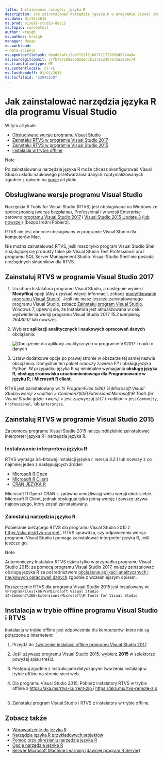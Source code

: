 ```yaml
---
title: Instalowanie narzędzi języka R
description: Jak zainstalować narzędzia języka R w programie Visual Studio 2017 i Visual Studio 2015, łącznie z instalacji w trybie offline.
ms.date: 01/24/2018
ms.prod: visual-studio-dev15
ms.topic: conceptual
author: kraigb
ms.author: kraigb
manager: douge
ms.workload:
- data-science
ms.openlocfilehash: 0bede3afc12eb7f22f516d7f21727609d5724a9a
ms.sourcegitcommit: 37fb7075b0a65d2add3b137a5230767aa3266c74
ms.translationtype: MT
ms.contentlocale: pl-PL
ms.lasthandoff: 01/02/2019
ms.locfileid: "53943158"
---
```

# <a name="how-to-install-r-tools-for-visual-studio"></a>Jak zainstalować narzędzia języka R dla programu Visual Studio

W tym artykule:

- [Obsługiwane wersje programu Visual Studio](#supported-versions-of-visual-studio)
- [Zainstaluj RTVS w programie Visual Studio 2017](#installing-rtvs-in-visual-studio-2017)
- [Zainstaluj RTVS w programie Visual Studio 2015](#installing-rtvs-in-visual-studio-2015)
- [Instalacja w trybie offline](#offline-installation-of-visual-studio-and-rtvs)

> [!Note]
> Po zainstalowaniu narzędzia języka R może chcesz skonfigurować Visual Studio układu naukowego przetwarzania danych zoptymalizowanych zgodnie z opisem na [opcje](options-for-r-tools-in-visual-studio.md) artykułu.

## <a name="supported-versions-of-visual-studio"></a>Obsługiwane wersje programu Visual Studio

Narzędzia R Tools for Visual Studio (RTVS) jest obsługiwana na Windows ze społecznością (wersja bezpłatna), Professional i w wersji Enterprise zarówno [programu Visual Studio 2017](https://visualstudio.microsoft.com/downloads/?utm_medium=microsoft&utm_source=docs.microsoft.com&utm_campaign=button+cta&utm_content=download+vs2017) i [Visual Studio 2015 Update 3 (lub nowszej)](http://go.microsoft.com/fwlink/?LinkId=691129) (bezpośredni Pobierz).

RTVS nie jest obecnie obsługiwany w programie Visual Studio dla komputerów Mac.

Nie można zainstalować RTVS, jeśli masz tylko program Visual Studio Shell znajdującej się produkty takie jak Visual Studio Test Professional oraz programu SQL Server Management Studio. Visual Studio Shell nie posiada niezbędnych składników dla RTVS.

## <a name="install-rtvs-in-visual-studio-2017"></a>Zainstaluj RTVS w programie Visual Studio 2017

1. Uruchom Instalatora programu Visual Studio, a następnie wybierz **Modyfikuj** opcji (Aby uzyskać więcej informacji, zobacz [modyfikowanie programu Visual Studio](../install/modify-visual-studio.md)). Jeśli nie masz jeszcze zainstalowanego programu Visual Studio, zobacz [Zainstaluj program Visual Studio](../install/install-visual-studio.md). Windows 7, upewnij się, że Instalatora jest aktualizowana w celu wyświetlenia wersji programu Visual Studio 2017 *15.2 kompilacji 26430.12* lub nowszej.

1. Wybierz **aplikacji analitycznych i naukowych opracowań danych** obciążenia:

    ![Obciążenie dla aplikacji analitycznych w programie VS2017 i nauki o danych](media/installation-data-science-workload.png)

1. Ustaw dodatkowe opcje po prawej stronie w obszarze tej samej nazwie obciążenia. Domyślnie ten pakiet roboczy zawiera F# i obsługi języka Python. W przypadku języka R są minimalne wymagania **obsługę języka R**, **obsługę środowiska uruchomieniowego dla Programowanie w języku R**, i **Microsoft R client**.

RTVS jest zainstalowany w: *% ProgramFiles (x86) %\Microsoft Visual Studio\<wersji >\<edition > Common7\IDE\Extensions\Microsoft\R Tools for Visual Studio* gdzie  *\<wersji >* jest zazwyczaj `2017` i  *\<edition >* jest `Community`, `Professional`, lub `Enterprise`.

## <a name="install-rtvs-in-visual-studio-2015"></a>Zainstaluj RTVS w programie Visual Studio 2015

Za pomocą programu Visual Studio 2015 należy oddzielnie zainstalować interpreter języka R i narzędzia języka R.

### <a name="install-an-r-interpreter"></a>Instalowanie interpretera języka R

RTVS wymaga 64-bitowej instalacji języka r, wersja 3.2.1 lub nowszy z co najmniej jeden z następujących źródeł:

- [Microsoft R Open](https://mran.microsoft.com/download/)
- [Microsoft R Client](/machine-learning-server/r-client/what-is-microsoft-r-client)
- [CRAN JĘZYKA R](https://cran.r-project.org/bin/windows/base/)

Microsoft R Open i CRAN r. zarówno umożliwiają wielu wersji obok siebie. Microsoft R Client, jednak obsługuje tylko jedną wersję i zawsze używa najnowszego, który został zainstalowany.

### <a name="install-the-r-tools"></a>Zainstaluj narzędzia języka R

Pobieranie bieżącego RTVS dla programu Visual Studio 2015 z [ https://aka.ms/rtvs-current ](https://aka.ms/rtvs-current). RTVS sprawdza, czy odpowiednia wersja programu Visual Studio i pomaga zainstalować interpreter języka R, jeśli jeszcze go.

> [!Note]
> Autonomiczny Instalator RTVS działa tylko w przypadku programu Visual Studio 2015; za pomocą programu Visual Studio 2017, należy zainstalować obsługę języka R za pośrednictwem [obciążenie aplikacji analitycznych i naukowych opracowań danych](#installing-rtvs-in-visual-studio-2017) zgodnie z wcześniejszym opisem.

Rozszerzenie RTVS dla programu Visual Studio 2015 jest instalowany w: `%ProgramFiles(x86)%\Microsoft Visual Studio 14\Common7\IDE\Extensions\Microsoft\R Tools for Visual Studio`

## <a name="offline-installation-of-visual-studio-and-rtvs"></a>Instalacja w trybie offline programu Visual Studio i RTVS

Instalacja w trybie offline jest odpowiednia dla komputerów, które nie są połączone z Internetem:

1. Przejdź do [Tworzenie instalacji offline programu Visual Studio 2017](../install/create-an-offline-installation-of-visual-studio.md).

1. Jeśli używasz programu Visual Studio 2015, wybierz **2015** w selektorze powyżej spisu treści.

1. Postępuj zgodnie z instrukcjami dotyczącymi tworzenia instalacji w trybie offline na stronie sieci web.

1. Dla programu Visual Studio 2015, Pobierz instalatory RTVS w trybie offline z [ https://aka.ms/rtvs-current-zip ](https://aka.ms/rtvs-current-zip) i [ https://aka.ms/rtvs-remote-zip ](https://aka.ms/rtvs-remote-zip).

1. Zainstaluj program Visual Studio i RTVS z instalatory w trybie offline.

## <a name="see-also"></a>Zobacz także

- [Wprowadzenie do języka R](getting-started-with-r.md)
- [Narzędzia języka R przykładowych projektów](getting-started-samples.md)
- [Pomoc przy określaniu narzędzia języka R](getting-started-help.md)
- [Opcje narzędzia języka R](options-for-r-tools-in-visual-studio.md)
- [Serwer Microsoft Machine Learning (dawniej program R Server)](/machine-learning-server/)